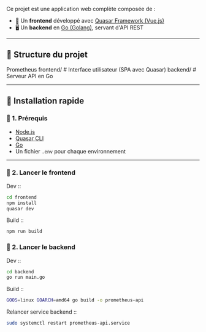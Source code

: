 Ce projet est une application web complète composée de :

- 🔧 Un **frontend** développé avec [Quasar Framework (Vue.js)](https://quasar.dev/)
- 🖥️ Un **backend** en [Go (Golang)](https://golang.org/), servant d'API REST

---

## 📁 Structure du projet

Prometheus
    frontend/ # Interface utilisateur (SPA avec Quasar)
    backend/  # Serveur API en Go

---

## 🚀 Installation rapide

### 🔸 1. Prérequis

- [Node.js](https://nodejs.org/)
- [Quasar CLI](https://quasar.dev/start/pick-quasar-flavour)
- [Go](https://golang.org/doc/install)
- Un fichier `.env` pour chaque environnement

---

### 🔸 2. Lancer le **frontend**

Dev ::
```bash
cd frontend
npm install
quasar dev
```

Build ::
```bash
npm run build
```

### 🔸 2. Lancer le **backend**

Dev ::
```bash
cd backend
go run main.go
```

Build ::
```bash
GOOS=linux GOARCH=amd64 go build -o prometheus-api
```

Relancer service backend ::
```bash
sudo systemctl restart prometheus-api.service
```